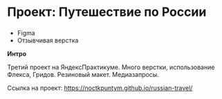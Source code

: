 # Проект: Путешествие по России

### 
* Figma
* Отзывчивая верстка

**Интро**

 Третий проект на ЯндексПрактикуме. Много верстки, использование Флекса, Гридов. Резиновый макет. Медиазапросы.

 Ссылка на проект: https://noctkpuntym.github.io/russian-travel/
